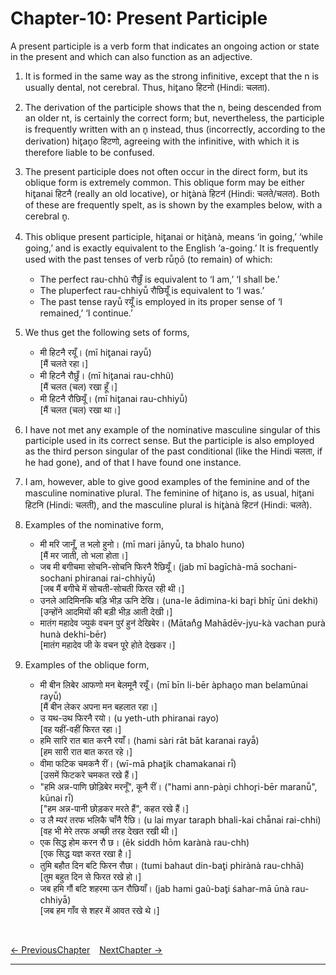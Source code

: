 # Chapter-10: Present Participle

A present participle is a verb form that indicates an ongoing action or state in the present and which can also function as an adjective.

1. It is formed in the same way as the strong infinitive, except that the n is usually dental, not cerebral. Thus, hit̥ano हिटनो (Hindi: चलता).

2. The derivation of the participle shows that the n, being descended from an older nt, is certainly the correct form; but, nevertheless, the participle is frequently written with an n̥ instead, thus (incorrectly, according to the derivation) hit̥an̥o हिटणो, agreeing with the infinitive, with which it is therefore liable to be confused.

3. The present participle does not often occur in the direct form, but its oblique form is extremely common. This oblique form may be either hit̥anai हिटनै (really an old locative), or hit̥ànà हिटनऺ (Hindi: चलते/चलत). Both of these are frequently spelt, as is shown by the examples below, with a cerebral n̥.

4. This oblique present participle, hit̥anai or hit̥ànà, means ‘in going,’ ‘while going,’ and is exactly equivalent to the English ‘a-going.’ It is frequently used with the past tenses of verb rū̃n̥ō (to remain) of which:
   - The perfect rau-chhũ रौछुँ is equivalent to ‘I am,’ ‘I shall be.’
   - The pluperfect rau-chhiyū̃ रौछियूँ is equivalent to ‘I was.’
   - The past tense rayū̃ रयूँ is employed in its proper sense of ‘I remained,’ ‘I continue.’

5. We thus get the following sets of forms,
   - मी हिटनै रयूँ। (mī hit̥anai rayū̃)<br>
   [मैं चलते रहा।]
   - मी हिटनै रौछुँ। (mī hit̥anai rau-chhũ)<br>
   [मैं चलत (चल) रखा हूँ।]
   - मी हिटनै रौछियूँ। (mī hit̥anai rau-chhiyū̃)<br>
   [मैं चलत (चल) रखा था।]

6. I have not met any example of the nominative masculine singular of this participle used in its correct sense. But the participle is also employed as the third person singular of the past conditional (like the Hindi चलता, if he had gone), and of that I have found one instance.

7. I am, however, able to give good examples of the feminine and of the masculine nominative plural. The feminine of hit̥ano is, as usual, hit̥ani हिटनि (Hindi: चलती), and the masculine plural is hit̥ànà हिटनऺ (Hindi: चलते).

8. Examples of the nominative form,
   - मी मरि जानूँ, त भलो हुनो। (mī mari jānyū̃, ta bhalo huno)<br>
   [मैं मर जाती, तो भला होता।]
   - जब मी बगीचमा सोचनि-सोचनि फिरनै रैछियूँ। (jab mī bagīchà-mā sochani-sochani phiranai rai-chhiyū̃)<br>
   [जब मैं बगीचे में सोचती-सोचती फिरत रही थी।]
   - उनले आदिमिनकि बड़ि भीड़ ऊनि देखि। (una-le ādimina-ki bar̥i bhīr̥ ūni dekhi)<br>
   [उन्होंने आदमियों की बड़ी भीड़ आती देखी।]
   - मातंग महादेव ज्युकऺ वचन पुरऺ हुनऺ देखिबेर। (Mātan̊g Mahādēv-jyu-kà vachan purà hunà dekhi-bēr)<br>
   [मातंग महादेव जी के वचन पूरे होते देखकर।]

9. Examples of the oblique form,
   - मी बीन लिबेर आफणो मन बेलमूनै रयूँ। (mī bīn li-bēr àphan̥o man belamūnai rayū̃)<br>
   [मैं बीन लेकर अपना मन बहलात रहा।]
   - उ यथ-उथ फिरनै रयो। (u yeth-uth phiranai rayo)<br>
   [वह यहीं-वहीं फिरत रहा।]
   - हमि सारि रात बात करनै रयाँ। (hami sàri rāt bāt karanai rayā̃)<br>
   [हम सारी रात बात करत रहे।]
   - वीमा फटिक चमकनै रीं। (wī-mā phat̥ik chamakanai rī̃)<br>
   [उसमें फिटकरे चमकत रखे हैं।]
   - "हमि अन्न-पाणि छोड़िबेर मरनूँ", कूनै रीं। ("hami ann-pàn̥i chhor̥i-bēr maranū̃", kūnai rī̃)<br>
   ["हम अन्न-पानी छोड़कर मरते हैं", कहत रखे हैं।]
   - उ लै म्यरऺ तरफ भलिकै चाँनै रैछि। (u lai myar taraph bhali-kai chā̃nai rai-chhi)<br>
   [वह भी मेरे तरफ अच्छी तरह देखत रखी थी।]
   - एक सिद्ध होम करन रौ छ। (ēk siddh hōm karànà rau-chh)<br>
   [एक सिद्ध यज्ञ करत रखा है।]
   - तुमि बहौत दिन बटि फिरन रौछा। (tumi bahaut din-bat̥i phirànà rau-chhā)<br>
   [तुम बहुत दिन से फिरत रखे हो।]
   - जब हमि गौं बटि शहरमा ऊन रौछियाँ। (jab hami gaũ-bat̥i śahar-mā ūnà rau-chhiyā̃)<br>
   [जब हम गाँव से शहर में आवत रखे थे।]

<br>

[<- PreviousChapter](/major/09_Infinitive.md) &ensp; [NextChapter ->](/major/11_PastParticiple.md)

---